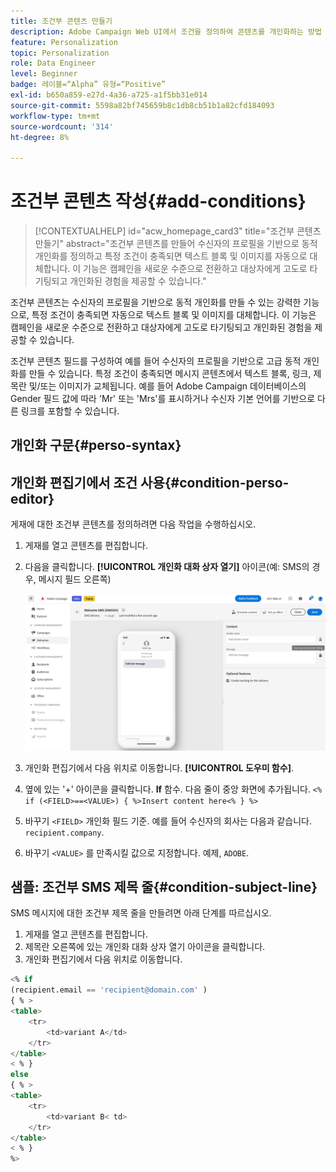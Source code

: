```yaml
---
title: 조건부 콘텐츠 만들기
description: Adobe Campaign Web UI에서 조건을 정의하여 콘텐츠를 개인화하는 방법 알아보기
feature: Personalization
topic: Personalization
role: Data Engineer
level: Beginner
badge: 레이블=“Alpha” 유형=“Positive”
exl-id: b650a859-e27d-4a36-a725-a1f5bb31e014
source-git-commit: 5598a82bf745659b8c1db8cb51b1a82cfd184093
workflow-type: tm+mt
source-wordcount: '314'
ht-degree: 8%

---
```


# 조건부 콘텐츠 작성{#add-conditions}

>[!CONTEXTUALHELP]
>id="acw_homepage_card3"
>title="조건부 콘텐츠 만들기"
>abstract="조건부 콘텐츠를 만들어 수신자의 프로필을 기반으로 동적 개인화를 정의하고 특정 조건이 충족되면 텍스트 블록 및 이미지를 자동으로 대체합니다. 이 기능은 캠페인을 새로운 수준으로 전환하고 대상자에게 고도로 타기팅되고 개인화된 경험을 제공할 수 있습니다."


조건부 콘텐츠는 수신자의 프로필을 기반으로 동적 개인화를 만들 수 있는 강력한 기능으로, 특정 조건이 충족되면 자동으로 텍스트 블록 및 이미지를 대체합니다. 이 기능은 캠페인을 새로운 수준으로 전환하고 대상자에게 고도로 타기팅되고 개인화된 경험을 제공할 수 있습니다.

조건부 콘텐츠 필드를 구성하여 예를 들어 수신자의 프로필을 기반으로 고급 동적 개인화를 만들 수 있습니다. 특정 조건이 충족되면 메시지 콘텐츠에서 텍스트 블록, 링크, 제목란 및/또는 이미지가 교체됩니다. 예를 들어 Adobe Campaign 데이터베이스의 Gender 필드 값에 따라 &#39;Mr&#39; 또는 &#39;Mrs&#39;를 표시하거나 수신자 기본 언어를 기반으로 다른 링크를 포함할 수 있습니다.

## 개인화 구문{#perso-syntax}



## 개인화 편집기에서 조건 사용{#condition-perso-editor}

게재에 대한 조건부 콘텐츠를 정의하려면 다음 작업을 수행하십시오.

1. 게재를 열고 콘텐츠를 편집합니다.
1. 다음을 클릭합니다. **[!UICONTROL 개인화 대화 상자 열기]** 아이콘(예: SMS의 경우, 메시지 필드 오른쪽)

   ![](assets/open-perso-editor-sms.png)

1. 개인화 편집기에서 다음 위치로 이동합니다. **[!UICONTROL 도우미 함수]**.
1. 옆에 있는 &#39;+&#39; 아이콘을 클릭합니다. **If** 함수. 다음 줄이 중앙 화면에 추가됩니다.
   `<% if (<FIELD>==<VALUE>) { %>Insert content here<% } %>`
1. 바꾸기 `<FIELD>` 개인화 필드 기준. 예를 들어 수신자의 회사는 다음과 같습니다. `recipient.company`.
1. 바꾸기 `<VALUE>` 를 만족시킬 값으로 지정합니다. 예제, `ADOBE`.




## 샘플: 조건부 SMS 제목 줄{#condition-subject-line}

SMS 메시지에 대한 조건부 제목 줄을 만들려면 아래 단계를 따르십시오.

1. 게재를 열고 콘텐츠를 편집합니다.
1. 제목란 오른쪽에 있는 개인화 대화 상자 열기 아이콘을 클릭합니다.
1. 개인화 편집기에서 다음 위치로 이동합니다.


```sql
<% if 
(recipient.email == 'recipient@domain.com' ) 
{ % >
<table>
    <tr>
        <td>variant A</td>
    </tr>
</table>
< % } 
else 
{ % >
<table>
    <tr>
        <td>variant B< td>
    </tr>
</table>
< % } 
%>
```
